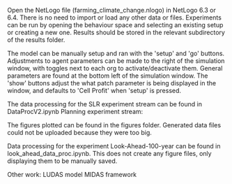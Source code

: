 Open the NetLogo file (farming_climate_change.nlogo) in NetLogo 6.3 or 6.4.
There is no need to import or load any other data or files. Experiments can be run by opening the behaviour space and selecting an existing setup or creating a new one. Results should be stored in the relevant subdirectory of the results folder.

The model can be manually setup and ran with the 'setup' and 'go' buttons. Adjustments to agent parameters can be made to the right of the simulation window, with toggles next to each org to activate/deactivate them. General parameters are found at the bottom left of the simulation window. The 'show' buttons adjust the what patch parameter is being displayed in the window, and defaults to 'Cell Profit' when 'setup' is pressed.

The data processing for the SLR experiment stream can be found in DataProcV2.ipynb
Planning experiment stream: 

The figures plotted can be found in the figures folder.
Generated data files could not be uploaded because they were too big.

Data processing for the experiment Look-Ahead-100-year can be found in look_ahead_data_proc.ipynb. This does not create any figure files, only displaying them to be manually saved. 

Other work:
LUDAS model
MIDAS framework
